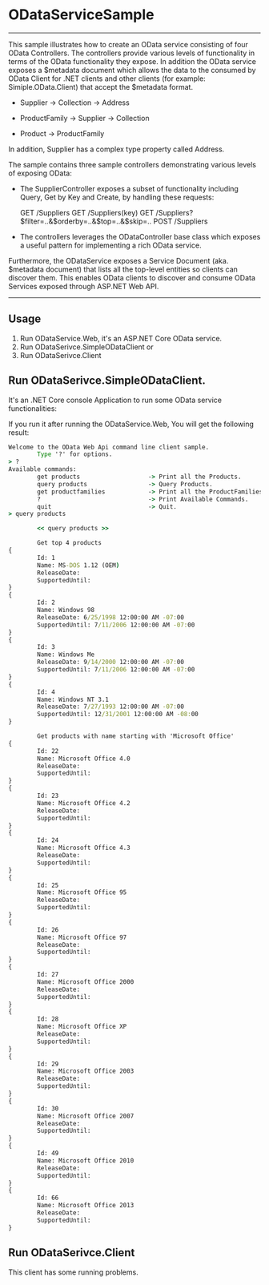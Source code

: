 # ODataServiceSample
------------------

This sample illustrates how to create an OData service consisting of four OData Controllers.
The controllers provide various levels of functionality in terms of the OData functionality 
they expose. In addition the OData service exposes a $metadata document which allows the data 
to the consumed by OData Client for .NET clients and other clients (for example: Simiple.OData.Client) 
that accept the $metadata format.

* Supplier
    -> Collection<ProductFamily>
    -> Address

* ProductFamily
    -> Supplier
    -> Collection<Product>

* Product
    -> ProductFamily

In addition, Supplier has a complex type property called Address.

The sample contains three sample controllers demonstrating various levels of 
exposing OData:

* The SupplierController exposes a subset of functionality including Query, Get by Key and 
Create, by handling these requests:

  GET /Suppliers
  GET /Suppliers(key)
  GET /Suppliers?$filter=..&$orderby=..&$top=..&$skip=..
  POST /Suppliers

* The controllers leverages the ODataController base class which
exposes a useful pattern for implementing a rich OData service.

Furthermore, the ODataService exposes a Service Document (aka. $metadata document) that 
lists all the top-level entities so clients can discover them. This enables OData clients
to discover and consume OData Services exposed through ASP.NET Web API.

------------------
## Usage

1. Run ODataService.Web, it's an ASP.NET Core OData service.
2. Run ODataSerivce.SimpleODataClient or
3. Run ODataSerivce.Client


## Run ODataSerivce.SimpleODataClient.

It's an .NET Core console Application to run some OData service functionalities:

If you run it after running the ODataService.Web, You will get the following result:

```cmd
Welcome to the OData Web Api command line client sample.
        Type '?' for options.
> ?
Available commands:
        get products                   -> Print all the Products.
        query products                 -> Query Products.
        get productfamilies            -> Print all the ProductFamilies.
        ?                              -> Print Available Commands.
        quit                           -> Quit.
> query products

        << query products >>

        Get top 4 products
{
        Id: 1
        Name: MS-DOS 1.12 (OEM)
        ReleaseDate:
        SupportedUntil:
}
{
        Id: 2
        Name: Windows 98
        ReleaseDate: 6/25/1998 12:00:00 AM -07:00
        SupportedUntil: 7/11/2006 12:00:00 AM -07:00
}
{
        Id: 3
        Name: Windows Me
        ReleaseDate: 9/14/2000 12:00:00 AM -07:00
        SupportedUntil: 7/11/2006 12:00:00 AM -07:00
}
{
        Id: 4
        Name: Windows NT 3.1
        ReleaseDate: 7/27/1993 12:00:00 AM -07:00
        SupportedUntil: 12/31/2001 12:00:00 AM -08:00
}

        Get products with name starting with 'Microsoft Office'
{
        Id: 22
        Name: Microsoft Office 4.0
        ReleaseDate:
        SupportedUntil:
}
{
        Id: 23
        Name: Microsoft Office 4.2
        ReleaseDate:
        SupportedUntil:
}
{
        Id: 24
        Name: Microsoft Office 4.3
        ReleaseDate:
        SupportedUntil:
}
{
        Id: 25
        Name: Microsoft Office 95
        ReleaseDate:
        SupportedUntil:
}
{
        Id: 26
        Name: Microsoft Office 97
        ReleaseDate:
        SupportedUntil:
}
{
        Id: 27
        Name: Microsoft Office 2000
        ReleaseDate:
        SupportedUntil:
}
{
        Id: 28
        Name: Microsoft Office XP
        ReleaseDate:
        SupportedUntil:
}
{
        Id: 29
        Name: Microsoft Office 2003
        ReleaseDate:
        SupportedUntil:
}
{
        Id: 30
        Name: Microsoft Office 2007
        ReleaseDate:
        SupportedUntil:
}
{
        Id: 49
        Name: Microsoft Office 2010
        ReleaseDate:
        SupportedUntil:
}
{
        Id: 66
        Name: Microsoft Office 2013
        ReleaseDate:
        SupportedUntil:
}
```

## Run ODataSerivce.Client

This client has some running problems.